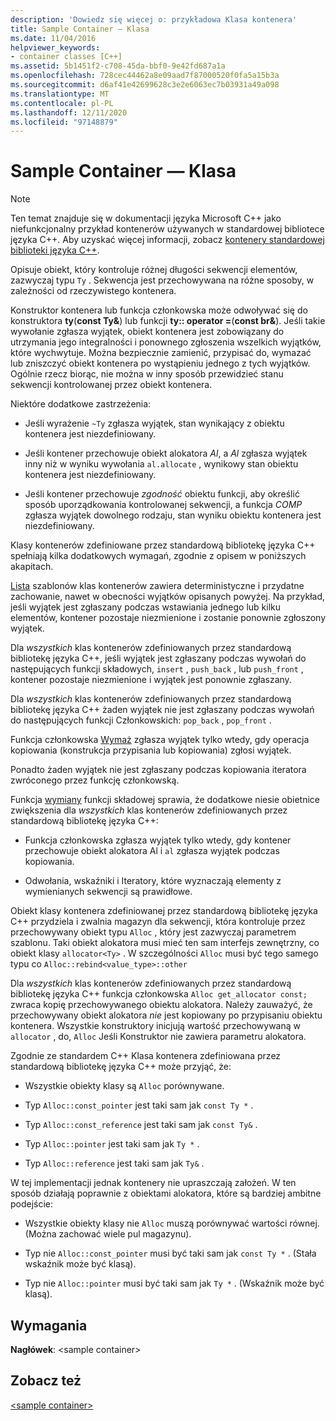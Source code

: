 ```yaml
---
description: 'Dowiedz się więcej o: przykładowa Klasa kontenera'
title: Sample Container — Klasa
ms.date: 11/04/2016
helpviewer_keywords:
- container classes [C++]
ms.assetid: 5b1451f2-c708-45da-bbf0-9e42fd687a1a
ms.openlocfilehash: 728cec44462a8e09aad7f87000520f0fa5a15b3a
ms.sourcegitcommit: d6af41e42699628c3e2e6063ec7b03931a49a098
ms.translationtype: MT
ms.contentlocale: pl-PL
ms.lasthandoff: 12/11/2020
ms.locfileid: "97148879"
---
```

# <a name="sample-container-class"></a>Sample Container — Klasa

> [!NOTE]
> Ten temat znajduje się w dokumentacji języka Microsoft C++ jako niefunkcjonalny przykład kontenerów używanych w standardowej bibliotece języka C++. Aby uzyskać więcej informacji, zobacz [kontenery standardowej biblioteki języka C++](../standard-library/stl-containers.md).

Opisuje obiekt, który kontroluje różnej długości sekwencji elementów, zazwyczaj typu `Ty` . Sekwencja jest przechowywana na różne sposoby, w zależności od rzeczywistego kontenera.

Konstruktor kontenera lub funkcja członkowska może odwoływać się do konstruktora **ty**(**const Ty&**) lub funkcji **ty:: operator =**(**const br&**). Jeśli takie wywołanie zgłasza wyjątek, obiekt kontenera jest zobowiązany do utrzymania jego integralności i ponownego zgłoszenia wszelkich wyjątków, które wychwytuje. Można bezpiecznie zamienić, przypisać do, wymazać lub zniszczyć obiekt kontenera po wystąpieniu jednego z tych wyjątków. Ogólnie rzecz biorąc, nie można w inny sposób przewidzieć stanu sekwencji kontrolowanej przez obiekt kontenera.

Niektóre dodatkowe zastrzeżenia:

- Jeśli wyrażenie `~Ty` zgłasza wyjątek, stan wynikający z obiektu kontenera jest niezdefiniowany.

- Jeśli kontener przechowuje obiekt alokatora *Al*, a *Al* zgłasza wyjątek inny niż w wyniku wywołania `al.allocate` , wynikowy stan obiektu kontenera jest niezdefiniowany.

- Jeśli kontener przechowuje *zgodność* obiektu funkcji, aby określić sposób uporządkowania kontrolowanej sekwencji, a funkcja *COMP* zgłasza wyjątek dowolnego rodzaju, stan wyniku obiektu kontenera jest niezdefiniowany.

Klasy kontenerów zdefiniowane przez standardową bibliotekę języka C++ spełniają kilka dodatkowych wymagań, zgodnie z opisem w poniższych akapitach.

[Lista](../standard-library/list-class.md) szablonów klas kontenerów zawiera deterministyczne i przydatne zachowanie, nawet w obecności wyjątków opisanych powyżej. Na przykład, jeśli wyjątek jest zgłaszany podczas wstawiania jednego lub kilku elementów, kontener pozostaje niezmienione i zostanie ponownie zgłoszony wyjątek.

Dla *wszystkich* klas kontenerów zdefiniowanych przez standardową bibliotekę języka C++, jeśli wyjątek jest zgłaszany podczas wywołań do następujących funkcji składowych, `insert` , `push_back` , lub `push_front` , kontener pozostaje niezmienione i wyjątek jest ponownie zgłaszany.

Dla *wszystkich* klas kontenerów zdefiniowanych przez standardową bibliotekę języka C++ żaden wyjątek nie jest zgłaszany podczas wywołań do następujących funkcji Członkowskich: `pop_back` , `pop_front` .

Funkcja członkowska [Wymaż](../standard-library/container-class-erase.md) zgłasza wyjątek tylko wtedy, gdy operacja kopiowania (konstrukcja przypisania lub kopiowania) zgłosi wyjątek.

Ponadto żaden wyjątek nie jest zgłaszany podczas kopiowania iteratora zwróconego przez funkcję członkowską.

Funkcja [wymiany](../standard-library/container-class-swap.md) funkcji składowej sprawia, że dodatkowe niesie obietnice zwiększenia dla *wszystkich* klas kontenerów zdefiniowanych przez standardową bibliotekę języka C++:

- Funkcja członkowska zgłasza wyjątek tylko wtedy, gdy kontener przechowuje obiekt alokatora Al i `al` zgłasza wyjątek podczas kopiowania.

- Odwołania, wskaźniki i Iteratory, które wyznaczają elementy z wymienianych sekwencji są prawidłowe.

Obiekt klasy kontenera zdefiniowanej przez standardową bibliotekę języka C++ przydziela i zwalnia magazyn dla sekwencji, która kontroluje przez przechowywany obiekt typu `Alloc` , który jest zazwyczaj parametrem szablonu. Taki obiekt alokatora musi mieć ten sam interfejs zewnętrzny, co obiekt klasy `allocator<Ty>` . W szczególności `Alloc` musi być tego samego typu co `Alloc::rebind<value_type>::other`

Dla *wszystkich* klas kontenerów zdefiniowanych przez standardową bibliotekę języka C++ funkcja członkowska `Alloc get_allocator const;` zwraca kopię przechowywanego obiektu alokatora. Należy zauważyć, że przechowywany obiekt alokatora *nie* jest kopiowany po przypisaniu obiektu kontenera. Wszystkie konstruktory inicjują wartość przechowywaną w `allocator` , do, `Alloc` Jeśli Konstruktor nie zawiera parametru alokatora.

Zgodnie ze standardem C++ Klasa kontenera zdefiniowana przez standardową bibliotekę języka C++ może przyjąć, że:

- Wszystkie obiekty klasy są `Alloc` porównywane.

- Typ `Alloc::const_pointer` jest taki sam jak `const Ty *` .

- Typ `Alloc::const_reference` jest taki sam jak `const Ty&` .

- Typ `Alloc::pointer` jest taki sam jak `Ty *` .

- Typ `Alloc::reference` jest taki sam jak `Ty&` .

W tej implementacji jednak kontenery nie upraszczają założeń. W ten sposób działają poprawnie z obiektami alokatora, które są bardziej ambitne podejście:

- Wszystkie obiekty klasy nie `Alloc` muszą porównywać wartości równej. (Można zachować wiele pul magazynu).

- Typ nie `Alloc::const_pointer` musi być taki sam jak `const Ty *` . (Stała wskaźnik może być klasą).

- Typ nie `Alloc::pointer` musi być taki sam jak `Ty *` . (Wskaźnik może być klasą).

## <a name="requirements"></a>Wymagania

**Nagłówek**: \<sample container>

## <a name="see-also"></a>Zobacz też

[\<sample container>](../standard-library/sample-container.md)
